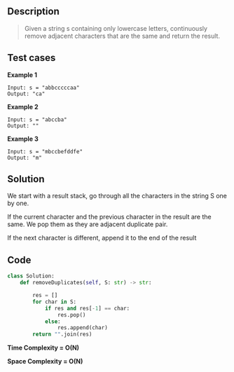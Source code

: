 
## Description
> Given a string s containing only lowercase letters, continuously remove adjacent characters that are the same and return the result.
## Test cases
**Example 1**

    Input: s = "abbcccccaa"
    Output: "ca"

**Example 2**

    Input: s = "abccba"
    Output: ""

**Example 3**

    Input: s = "mbccbefddfe"
    Output: "m"
## Solution

 We start with a result stack, go through all the characters in the string S one by one.

 If the current character and the previous character in the result are the same. We pop them as they are adjacent duplicate pair.

 If the next character is different, append it to the end of the result

## Code

```python
class Solution:
    def removeDuplicates(self, S: str) -> str:

        res = []
        for char in S:
            if res and res[-1] == char:
                res.pop()
            else:
                res.append(char)
        return "".join(res)


```
**Time Complexity = O(N)**

**Space Complexity = O(N)**

